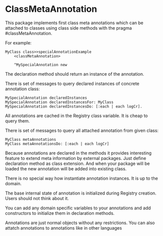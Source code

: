 # ClassMetaAnnotation
This package implements first class meta annotations which can be attached to classes using class side methods with the pragma #classMetaAnnotation. 

For example:
```Smalltalk
MyClass class>>specialAnnotationExample
	<classMetaAnnotation>
	
	^MySpecialAnnotation new
```
The declaration method should return an instance of the annotation.

There is set of messages to query declared instances of concrete annotation class:
```Smalltalk
MySpecialAnnotation declaredInstances
MySpecialAnnotation declaredInstancesFor: MyClass
MySpecialAnnotation declaredInstancesDo: [:each | each logCr].
```
All annotations are cached in the Registry class variable. It is cheap to query them.

There is set of messages to query all attached annotation from given class:
```Smalltalk
MyClass metaAnnotations
MyClass metaAnnotationsDo: [:each | each logCr]
```
Because annotations are declared in the methods it provides interesting feature to extend meta information by external packages.
Just define declaration method as class extension. And when your package will be loaded the new annotation will be added into existing class.
 
There is no special way how instantiate annotation instances. It is up to the domain.

The base internal state of annotation is initialized during Registry creation.  Users should not think about it. 

You can add any domain specific variables to your annotations and add constructors to initialize them in declaration methods. 

Annotations are just normal objects without any restrictions. You can also attatch annotations to annotations like in other languages
